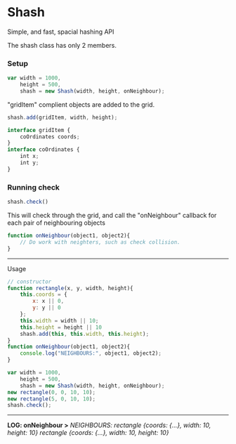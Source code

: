 # Shash
Simple, and fast, spacial hashing API

The shash class has only 2 members.

### Setup
```javascript
var width = 1000,
    height = 500,
    shash = new Shash(width, height, onNeighbour);
```
"gridItem" complient objects are added to the grid.

```javascript
shash.add(gridItem, width, height);

interface gridItem {
    coOrdinates coords;
}
interface coOrdinates {
    int x;
    int y;
}
```
### Running check

```javascript
shash.check()
``` 
This will check through the grid, and call the "onNeighbour" callback for each pair of neighbouring objects

```javascript
function onNeighbour(object1, object2){
    // Do work with neighters, such as check collision.
}
```
-----

Usage

```javascript
// constructor
function rectangle(x, y, width, height){
    this.coords = {
        x: x || 0,
        y: y || 0
    };
    this.width = width || 10;
    this.height = height || 10
    shash.add(this, this.width, this.height);
}
function onNeighbour(object1, object2){
    console.log("NEIGHBOURS:", object1, object2);
}

var width = 1000,
    height = 500,
    shash = new Shash(width, height, onNeighbour);
new rectangle(0, 0, 10, 10);
new rectangle(5, 0, 10, 10);
shash.check();
```
------
**LOG: onNeighbour >** *NEIGHBOURS: rectangle {coords: {…}, width: 10, height: 10} rectangle {coords: {…}, width: 10, height: 10}*
